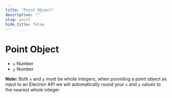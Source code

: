 ```yaml
---
title: "Point Object"
description: ""
slug: point
hide_title: false
---
```


# Point Object

* `x` Number
* `y` Number

**Note:** Both `x` and `y` must be whole integers, when providing a point object
as input to an Electron API we will automatically round your `x` and `y` values
to the nearest whole integer.
